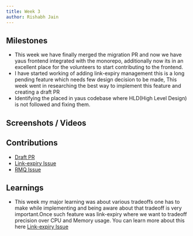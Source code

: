 ```yaml
---
title: Week 3
author: Rishabh Jain
---
```


## Milestones

- This week we have finally merged the migration PR and now we have yaus frontend integrated with the monorepo, additionally now its in an excellent place for the volunteers to start contributing to the frontend.
- I have started working of adding link-expiry management this is a long pending feature which needs few design decision to be made, This week went in researching the best way to implement this feature and creating a draft PR
- Identifying the placed in yaus codebase where HLD(High Level Design) is not followed and fixing them.

## Screenshots / Videos

## Contributions

- [Draft PR](https://github.com/Samagra-Development/yaus/pull/79)
- [Link-expiry Issue](https://github.com/Samagra-Development/yaus/issues/22)
- [RMQ Issue](https://github.com/Samagra-Development/yaus/issues/74)

## Learnings

- This week my major learning was about various tradeoffs one has to make while implementing and being aware about that tradeoff is very important.Once such feature was link-expiry where we want to tradeoff precision over CPU and Memory usage.
  You can learn more about this here [Link-expiry Issue](https://github.com/Samagra-Development/yaus/issues/22#issuecomment-1644242445)
